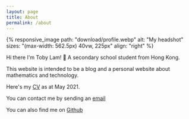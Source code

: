 ```yaml
---
layout: page
title: About
permalink: /about
---
```


{% responsive_image path: "download/profile.webp" alt: "My headshot" sizes: "(max-width: 562.5px) 40vw,  225px" align: "right" %}

Hi there I'm Toby Lam! 👋 A secondary school student from Hong Kong. 

This website is intended to be a blog and a personal website about mathematics and technology.

Here's my [CV]({{site.url}}/download/CV.pdf) as at May 2021. 

You can contact me by sending an [email](mailto:greenone092@gmail.com)

You can also find me on [Github](https://github.com/greenone092)


